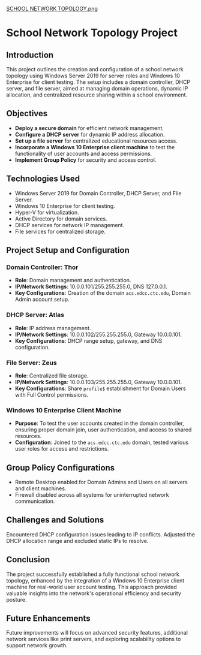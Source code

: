 [SCHOOL NETWORK TOPOLOGY.png](https://github.com/jnj3uf212121/Active-Directory-Project/blob/main/SCHOOL%20NETWORK%20TOPOLOGY.png)

# School Network Topology Project

## Introduction
This project outlines the creation and configuration of a school network topology using Windows Server 2019 for server roles and Windows 10 Enterprise for client testing. The setup includes a domain controller, DHCP server, and file server, aimed at managing domain operations, dynamic IP allocation, and centralized resource sharing within a school environment.

## Objectives
- **Deploy a secure domain** for efficient network management.
- **Configure a DHCP server** for dynamic IP address allocation.
- **Set up a file server** for centralized educational resources access.
- **Incorporate a Windows 10 Enterprise client machine** to test the functionality of user accounts and access permissions.
- **Implement Group Policy** for security and access control.

## Technologies Used
- Windows Server 2019 for Domain Controller, DHCP Server, and File Server.
- Windows 10 Enterprise for client testing.
- Hyper-V for virtualization.
- Active Directory for domain services.
- DHCP services for network IP management.
- File services for centralized storage.

## Project Setup and Configuration
### Domain Controller: Thor
- **Role**: Domain management and authentication.
- **IP/Network Settings**: 10.0.0.101/255.255.255.0, DNS 127.0.0.1.
- **Key Configurations**: Creation of the domain `acs.edcc.ctc.edu`, Domain Admin account setup.

### DHCP Server: Atlas
- **Role**: IP address management.
- **IP/Network Settings**: 10.0.0.102/255.255.255.0, Gateway 10.0.0.101.
- **Key Configurations**: DHCP range setup, gateway, and DNS configuration.

### File Server: Zeus
- **Role**: Centralized file storage.
- **IP/Network Settings**: 10.0.0.103/255.255.255.0, Gateway 10.0.0.101.
- **Key Configurations**: Share `profile$` establishment for Domain Users with Full Control permissions.

### Windows 10 Enterprise Client Machine
- **Purpose**: To test the user accounts created in the domain controller, ensuring proper domain join, user authentication, and access to shared resources.
- **Configuration**: Joined to the `acs.edcc.ctc.edu` domain, tested various user roles for access and restrictions.

## Group Policy Configurations
- Remote Desktop enabled for Domain Admins and Users on all servers and client machines.
- Firewall disabled across all systems for uninterrupted network communication.

## Challenges and Solutions
Encountered DHCP configuration issues leading to IP conflicts. Adjusted the DHCP allocation range and excluded static IPs to resolve.

## Conclusion
The project successfully established a fully functional school network topology, enhanced by the integration of a Windows 10 Enterprise client machine for real-world user account testing. This approach provided valuable insights into the network's operational efficiency and security posture.

## Future Enhancements
Future improvements will focus on advanced security features, additional network services like print servers, and exploring scalability options to support network growth.

